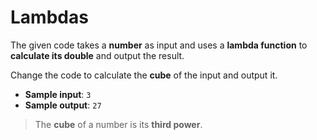# Lambdas

The given code takes a **number** as input and uses a **lambda function** to **calculate its double** and output the result.

Change the code to calculate the **cube** of the input and output it.

- **Sample input**: `3`
- **Sample output**: `27`

>The **cube** of a number is its **third power**.